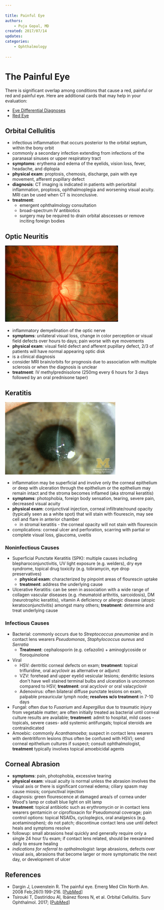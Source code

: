 ```yaml
---

title: Painful Eye
authors:
    - Puja Gopal, MD
created: 2017/07/14
updates: 
categories:
    - Ophthalmology
 
---
```

# The Painful Eye

There is significant overlap among conditions that cause a red, painful or red and painful eye. Here are additional cards that may help in your evaluation:

- [Eye Differential Diagnoses](/cards/eye-ddx)
- [Red Eye](/cards/red-eye)

## Orbital Cellulitis

- infectious inflammation that occurs posterior to the orbital septum, within the bony orbit
- commonly a secondary infection extending from infections of the paranasal sinuses or upper respiratory tract
- **symptoms**: erythema and edema of the eyelids, vision loss, fever, headache, and diplopia
- **physical exam**: proptosis, chemosis, discharge, pain with eye movement, afferent pupillary defect
- **diagnosis**: CT imaging is indicated in patients with periorbital inflammation, proptosis, ophthalmoplegia and worsening visual acuity. MRI can be used when CT is inconclusive.
- **treatment**: 
	- emergent ophthalmology consultation
	- broad-spectrum IV antibiotics
	- surgery may be required to drain orbital abscesses or remove inciting foreign bodies

## Optic Neuritis

![normal optic disc in optic neuritis photo](image-1.png)

- inflammatory demyelination of the optic nerve
- **symptoms**: unilateral visual loss, change in color perception or visual field defects over hours to days; pain worse with eye movements
- **physical exam**: visual field defect and afferent pupillary defect, 2/3 of patients will have normal appearing optic disk
- is a clinical diagnosis
- consider MRI brain/orbits for prognosis due to association with multiple sclerosis or when the diagnosis is unclear
- **treatment**: IV methylprednisolone (250mg every 6 hours for 3 days followed by an oral prednisone taper)

## Keratitis

![keratitis photo](image-2.png)

- inflammation may be superficial and involve only the corneal epithelium or deep with ulceration through the epithelium or the epithelium may remain intact and the stroma becomes inflamed (aka stromal keratitis)
- **symptoms**: photophobia, foreign body sensation, tearing, severe pain, decreased visual acuity
- **physical exam**: conjunctival injection, corneal infiltrate/round opacity (typically seen as a white spot) that will stain with flourescin, may see cell and flare in anterior chamber
	- in stromal keratitis - the corneal opacity will not stain with flourescin
- complications: corneal ulcer and perforation, scarring with partial or complete visual loss, glaucoma, uveitis

### Noninfectious Causes

- Superficial Punctate Keratitis (SPK): multiple causes including blepharoconjunctivitis, UV light exposure (e.g. welders), dry eye syndrome, topical drug toxicity (e.g. tobramycin, eye drop preservatives)
	- **physical exam**: characterized by pinpoint areas of flourescin uptake
	- **treatment**: address the underlying cause
- Ulcerative Keratitis: can be seen in association with a wide range of collagen vascular diseases (e.g. rheumatoid arthritis, sarcoidosis), DM (neurotrophic keratitis), vitamin A deficiency or allergic disease (atopic keratoconjunctivitis) amongst many others; **treatment**: determine and treat underlying cause

### Infectious Causes
- Bacterial: commonly occurs due to _Streptococcus pneumoniae_ and in contact lens wearers _Pseudomonas_, _Staphylococcus aureus_ and _Serratia_
	- **Treatment**: cephalosporin (e.g. cefazolin) + aminoglycoside or floroquinolone
- Viral
	- HSV: dentritic corneal defects on exam; **treatment**: topical trifluridine, oral acyclovir as alternative or adjunct 
	- VZV: forehead and upper eyelid vesicular lesions; dendritic lesions don't have well stained terminal bulbs and ulceration is uncommon compared to HSV; **treatment**: oral acyclovir or oral valacyclovir
	- Adenovirus: often bilateral diffuse punctate lesions on exam, palpable preauricular lymph node; **resolves w/o treatment** in 7-10 days
- Fungal: often due to _Fusarium_ and _Aspergillus_ due to traumatic injury from vegetable matter; are often initially treated as bacterial until corneal culture results are available; **treatment**: admit to hospital, mild cases - topicals, severe cases- add systemic antifungals; topical steroids are contraindicated
- Amoebic: commonly _Acanthamoeba_; suspect in contact lens wearers with dentritiform lesions (thus often be confused with HSV); send corneal epithelium cultures if suspect; consult ophthalmologist, **treatment** typically involves topical amoebicidal agents

## Corneal Abrasion
- **symptoms**: pain, photophobia, excessive tearing
- **physical exam**: visual acuity is normal unless the abrasion involves the visual axis or there is significant corneal edema; ciliary spasm may cause miosis; conjunctival injection
- diagnosis: green flourescence at damaged area/s of cornea under Wood's lamp or cobalt blue light on slit lamp
- **treatment**: topical antibiotic such as erythromycin or in contact lens wearers gentamicin or ciprofloxacin for Pseudomonal coverage; pain control options: topical NSAIDs, cycloplegics, oral analgesics (e.g. acetaminophen); do not patch; discontinue contact lens use until defect heals and symptoms resolve
- followup: small abrasions heal quickly and generally require only a single 24 hour f/u exam; if contact lens related, should be reexamined daily to ensure healing
- _indications for referral to opthalmologist_: large abrasions, defects over visual axis, abrasions that become larger or more symptomatic the next day, or development of ulcer

## References

- Dargin J, Lowenstein R. The painful eye. Emerg Med Clin North Am. 2008 Feb;26(1):199-216. [[PubMed](https://www.ncbi.nlm.nih.gov/pubmed/18249263)]
- Tsirouki T, Dastiridou AI, Ibánez flores N, et al. Orbital Cellulitis. Surv Ophthalmol. 2017; [[PubMed](https://www.ncbi.nlm.nih.gov/pubmed/29248536)]
